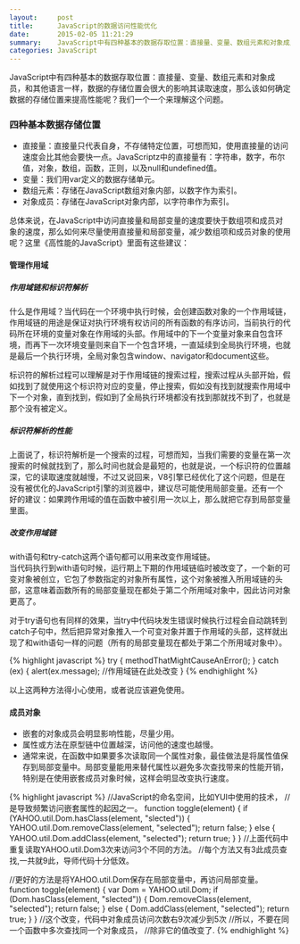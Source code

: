 ```yaml
---
layout:     post
title:      JavaScript的数据访问性能优化
date:       2015-02-05 11:21:29
summary:    JavaScript中有四种基本的数据存取位置：直接量、变量、数组元素和对象成员。和其他语言一样，数据的存储位置会很大的影响其读取速度。
categories: JavaScript
---
```

JavaScript中有四种基本的数据存取位置：直接量、变量、数组元素和对象成员，和其他语言一样，数据的存储位置会很大的影响其读取速度，那么该如何确定数据的存储位置来提高性能呢？我们一个一个来理解这个问题。

### 四种基本数据存储位置

 - 直接量：直接量只代表自身，不存储特定位置，可想而知，使用直接量的访问速度会比其他会要快一点。JavaScriptz中的直接量有：字符串，数字，布尔值，对象，数组，函数，正则，以及null和undefined值。
 - 变量：我们用var定义的数据存储单元。
 - 数组元素：存储在JavaScript数组对象内部，以<span class="orange">数字</span>作为索引。
 - 对象成员：存储在JavaScript对象内部，以<span class="orange">字符串</span>作为索引。

总体来说，在JavaScript中访问直接量和局部变量的速度要快于数组项和成员对象的速度，那么如何来尽量使用直接量和局部变量，减少数组项和成员对象的使用呢？这里《高性能的JavaScript》里面有这些建议：

#### 管理作用域

##### 作用域链和标识符解析

什么是作用域？当代码在一个环境中执行时候，会创建函数对象的一个作用域链，作用域链的用途是保证对执行环境有权访问的所有函数的<span class="orange">有序</span>访问，当前执行的代码所在环境的变量对象在作用域的头部。作用域中的下一个变量对象来自包含环境，而再下一次环境变量则来自下一个包含环境，一直延续到全局执行环境，也就是最后一个执行环境，全局对象包含window、navigator和document这些。

标识符的解析过程可以理解是对于作用域链的搜索过程，搜索过程从头部开始，假如找到了就使用这个标识符对应的变量，停止搜索，假如没有找到就搜索作用域中下一个对象，直到找到，假如到了全局执行环境都没有找到那就找不到了，也就是那个没有被定义。

##### 标识符解析的性能

上面说了，标识符解析是一个搜索的过程，可想而知，当我们需要的变量在第一次搜索的时候就找到了，那么时间也就会是最短的，也就是说，一个标识符的位置越深，它的读取速度就越慢，不过又说回来，V8引擎已经优化了这个问题，但是在没有被优化的JavaScript引擎的浏览器中，建议尽可能使用局部变量。还有一个好的建议：<span class="orange">如果跨作用域的值在函数中被引用一次以上，那么就把它存到局部变量里面。</span>

##### 改变作用域链

with语句和try-catch这两个语句都可以用来改变作用域链。  
当代码执行到with语句时候，运行期上下期的作用域链临时被改变了，一个新的可变对象被创立，它包了参数指定的对象所有属性，这个对象被推入所用域链的头部，这意味着函数所有的局部变量现在都处于第二个所用域对象中，因此访问对象更高了。

对于try语句也有同样的效果，当try中代码块发生错误时候执行过程会自动跳转到catch子句中，然后把异常对象推入一个可变对象并置于作用域的头部，这样就出现了和with语句一样的问题（所有的局部变量现在都处于第二个所用域对象中）。

{% highlight javascript %}
try {
    methodThatMightCauseAnError();
} catch (ex) {
    alert(ex.message); //作用域链在此处改变
}
{% endhighlight %}  

以上这两种方法得小心使用，或者说应该避免使用。

#### 成员对象
 - 嵌套的对象成员会明显影响性能，尽量少用。
 - 属性或方法在原型链中位置越深，访问他的速度也越慢。
 - 通常来说，在函数中如果要多次读取同一个属性对象，最佳做法是将属性值保存到局部变量中。局部变量能用来替代属性以避免多次查找带来的性能开销，特别是在使用嵌套成员对象时候，这样会明显改变执行速度。

{% highlight javascript %}
//JavaScript的命名空间，比如YUI中使用的技术，
//是导致频繁访问嵌套属性的起因之一。
function toggle(element) {
        if (YAHOO.util.Dom.hasClass(element, "slected")) {
            YAHOO.util.Dom.removeClass(element, "selected");
            return false;
        } else {
            YAHOO.util.Dom.addClass(element, "selected");
            return true;
        }
    }
    //上面代码中重复读取YAHOO.util.Dom3次来访问3个不同的方法。
    //每个方法又有3此成员查找,一共就9此，导师代码十分低效。

//更好的方法是将YAHOO.util.Dom保存在局部变量中，再访问局部变量。
function toggle(element) {
        var Dom = YAHOO.util.Dom;
        if (Dom.hasClass(element, "slected")) {
            Dom.removeClass(element, "selected");
            return false;
        } else {
            Dom.addClass(element, "selected");
            return true;
        }
    }
    //这个改变，代码中对象成员访问次数右9次减少到5次
    //所以，不要在同一个函数中多次查找同一个对象成员，
    //除非它的值改变了.
{% endhighlight %} 


